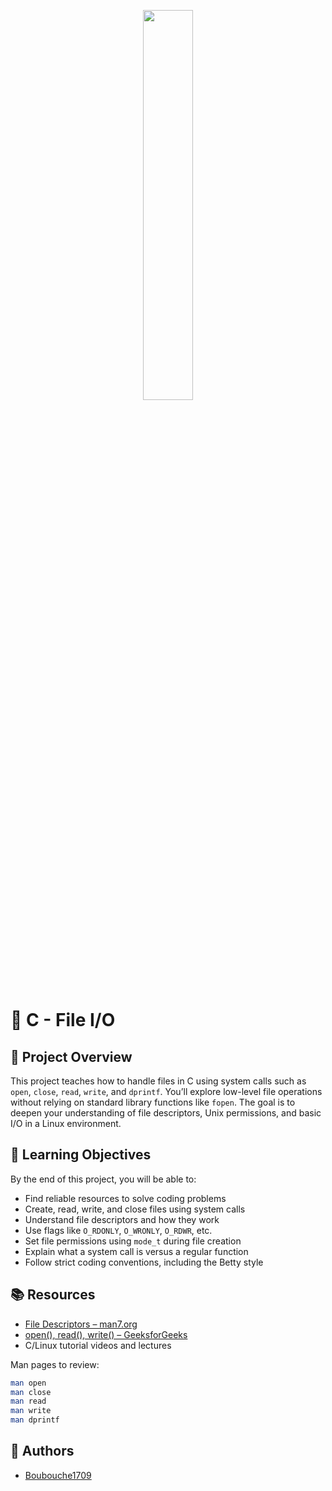 <p align="center">
   <img src="https://github.com/user-attachments/assets/7d564981-cb81-43e7-819a-25ffcfc5bd72" width=40% height=40%/>
</p>

# 📁 C - File I/O

## 📝 Project Overview

This project teaches how to handle files in C using system calls such as `open`, `close`, `read`, `write`, and `dprintf`. You’ll explore low-level file operations without relying on standard library functions like `fopen`. The goal is to deepen your understanding of file descriptors, Unix permissions, and basic I/O in a Linux environment.

## 🎯 Learning Objectives

By the end of this project, you will be able to:
- Find reliable resources to solve coding problems
- Create, read, write, and close files using system calls
- Understand file descriptors and how they work
- Use flags like `O_RDONLY`, `O_WRONLY`, `O_RDWR`, etc.
- Set file permissions using `mode_t` during file creation
- Explain what a system call is versus a regular function
- Follow strict coding conventions, including the Betty style

## 📚 Resources

- [File Descriptors – man7.org](https://man7.org/linux/man-pages/man2/open.2.html)
- [open(), read(), write() – GeeksforGeeks](https://www.geeksforgeeks.org/input-output-system-calls-c-create-open-close-read-write/)
- C/Linux tutorial videos and lectures

Man pages to review:
```bash
man open
man close
man read
man write
man dprintf
```
 ## 👥 Authors
- [Boubouche1709](https://github.com/Boubouche1709)
